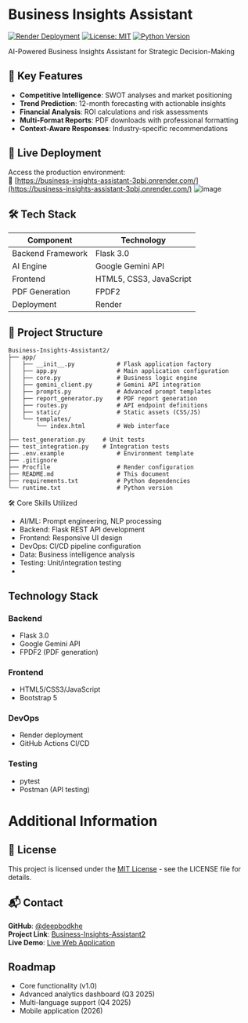 # Business Insights Assistant

[![Render Deployment](https://img.shields.io/badge/Render-Deployed-success)](https://business-insights-assistant-3pbj.onrender.com/)
[![License: MIT](https://img.shields.io/badge/License-MIT-yellow.svg)](https://github.com/deepbodkhe/Business-Insights-Assistant2/blob/main/LICENSE)
[![Python Version](https://img.shields.io/badge/Python-3.11%2B-blue)](https://www.python.org/downloads/)


AI-Powered Business Insights Assistant for Strategic Decision-Making

## 🌟 Key Features

- **Competitive Intelligence**: SWOT analyses and market positioning
- **Trend Prediction**: 12-month forecasting with actionable insights
- **Financial Analysis**: ROI calculations and risk assessments
- **Multi-Format Reports**: PDF downloads with professional formatting
- **Context-Aware Responses**: Industry-specific recommendations

## 🚀 Live Deployment

Access the production environment:  
🔗 [https://business-insights-assistant-3pbj.onrender.com/](https://business-insights-assistant-3pbj.onrender.com/)
![image](https://github.com/user-attachments/assets/dea164e6-8e71-4383-9a17-7079ec429339)


## 🛠️ Tech Stack

| Component          | Technology               |
|--------------------|--------------------------|
| Backend Framework  | Flask 3.0               |
| AI Engine          | Google Gemini API        |
| Frontend           | HTML5, CSS3, JavaScript  |
| PDF Generation     | FPDF2                   |
| Deployment         | Render                  |

## 📂 Project Structure

```text
Business-Insights-Assistant2/
├── app/
│   ├── __init__.py            # Flask application factory
│   ├── app.py                 # Main application configuration
│   ├── core.py                # Business logic engine
│   ├── gemini_client.py       # Gemini API integration
│   ├── prompts.py             # Advanced prompt templates
│   ├── report_generator.py    # PDF report generation
│   ├── routes.py              # API endpoint definitions
│   ├── static/                # Static assets (CSS/JS)
│   └── templates/
│       └── index.html         # Web interface
│ 
├── test_generation.py     # Unit tests
├── test_integration.py    # Integration tests
├── .env.example               # Environment template
├── .gitignore
├── Procfile                   # Render configuration
├── README.md                  # This document
├── requirements.txt           # Python dependencies
└── runtime.txt                # Python version
```


🛠 Core Skills Utilized
- AI/ML: Prompt engineering, NLP processing
- Backend: Flask REST API development
- Frontend: Responsive UI design
- DevOps: CI/CD pipeline configuration
- Data: Business intelligence analysis
- Testing: Unit/integration testing
- 
## Technology Stack

### Backend
- Flask 3.0
- Google Gemini API
- FPDF2 (PDF generation)

### Frontend
- HTML5/CSS3/JavaScript
- Bootstrap 5

### DevOps
- Render deployment
- GitHub Actions CI/CD

### Testing
- pytest
- Postman (API testing)

# Additional Information

## 📜 License
This project is licensed under the [MIT License](https://github.com/deepbodkhe/Business-Insights-Assistant2/blob/main/LICENSE) - see the LICENSE file for details.

## 📬 Contact
**GitHub**: [@deepbodkhe](https://github.com/deepbodkhe)  
**Project Link**: [Business-Insights-Assistant2](https://github.com/deepbodkhe/Business-Insights-Assistant2)  
**Live Demo**: [Live Web Application](https://business-insights-assistant-3pbj.onrender.com/)  

## Roadmap
- Core functionality (v1.0)
- Advanced analytics dashboard (Q3 2025)
- Multi-language support (Q4 2025)
- Mobile application (2026)
